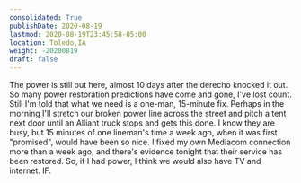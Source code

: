 ```yaml
---
consolidated: True
publishDate: 2020-08-19
lastmod: 2020-08-19T23:45:58-05:00
location: Toledo,IA
weight: -20200819
draft: false
---
```

The power is still out here, almost 10 days after the derecho knocked it out. So many power restoration predictions have come and gone, I've lost count. Still I'm told that what we need is a one-man, 15-minute fix. Perhaps in the morning I'll stretch our broken power line across the street and pitch a tent next door until an Alliant truck stops and gets this done. I know they are busy, but 15 minutes of one lineman's time a week ago, when it was first "promised", would have been so nice. I fixed my own Mediacom connection more than a week ago, and there's evidence tonight that their service has been restored.  So, if I had power, I think we would also have TV and internet.  IF.
